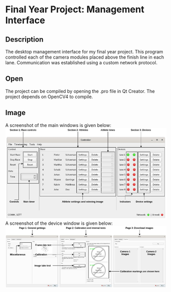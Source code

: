 # Final Year Project: Management Interface

## Description
The desktop management interface for my final year project. This program controlled each of the camera modules placed above the finish line in each lane. Communication was established using a custom network protocol.

## Open
The project can be compiled by opening the .pro file in Qt Creator. The project depends on OpenCV4 to compile.

## Image
A screenshot of the main windows is given below:
![alt text](https://github.com/sonbesie/final_year_project_software/blob/main/window_man.jpg?raw=true)
A screenshot of the device window is given below:
![alt text](https://github.com/sonbesie/final_year_project_software/blob/main/window_dev.jpg?raw=true)

